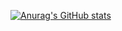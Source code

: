 <!-- ### Hi there 👋 -->
[![Anurag's GitHub stats](https://github-readme-stats.vercel.app/api?username=xytdream&shou_icons=true&theme=dark)](https://github.com/xytdream/github-readme-stats)

<!--
**xytdream/xytdream** is a ✨ _special_ ✨ repository because its `README.md` (this file) appears on your GitHub profile.

Here are some ideas to get you started:

- 🔭 I’m currently working on ...
- 🌱 I’m currently learning ...
- 👯 I’m looking to collaborate on ...
- 🤔 I’m looking for help with ...
- 💬 Ask me about ...
- 📫 How to reach me: ...
- 😄 Pronouns: ...
- ⚡ Fun fact: ...
-->
